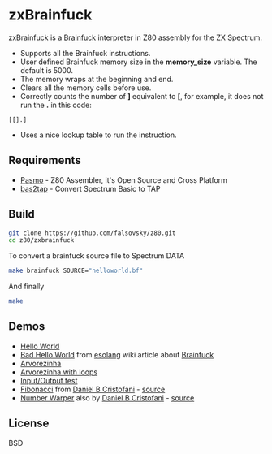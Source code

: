 zxBrainfuck
=========

zxBrainfuck is a [Brainfuck](http://en.wikipedia.org/wiki/Brainfuck) interpreter in Z80 assembly for the ZX Spectrum.

* Supports all the Brainfuck instructions.
* User defined Brainfuck memory size in the **memory_size** variable. The default is 5000.
* The memory wraps at the beginning and end.
* Clears all the memory cells before use.
* Correctly counts the number of **]** equivalent to **[**, for example, it does not run the **.** in this code:
```
[[].]
```
* Uses a nice lookup table to run the instruction.

Requirements
-----------

* [Pasmo](http://pasmo.speccy.org/) - Z80 Assembler, it's Open Source and Cross Platform
* [bas2tap](ftp://ftp.worldofspectrum.org/pub/sinclair/tools/generic/bas2tap26-generic.zip) - Convert Spectrum Basic to TAP

Build
--------------

```sh
git clone https://github.com/falsovsky/z80.git
cd z80/zxbrainfuck
```

To convert a brainfuck source file to Spectrum DATA
```sh
make brainfuck SOURCE="helloworld.bf"
```
And finally
```sh
make
```

Demos
------

* [Hello World](http://falsovsky.github.io/z80/bf-hello.html)
* [Bad Hello World](http://falsovsky.github.io/z80/bf-bad_hello.html) from [esolang](http://esolangs.org/) wiki article about [Brainfuck](http://esolangs.org/wiki/Brainfuck)
* [Arvorezinha](http://falsovsky.github.io/z80/bf-arvorezinha.html)
* [Arvorezinha with loops](http://falsovsky.github.io/z80/bf-arvorezinha_loops.html)
* [Input/Output test](http://falsovsky.github.io/z80/bf-io.html)
* [Fibonacci](http://falsovsky.github.io/z80/bf-fibonacci.html) from [Daniel B Cristofani] - [source](http://www.hevanet.com/cristofd/brainfuck/fib.b)
* [Number Warper](http://falsovsky.github.io/z80/bf-numwarp.html) also by [Daniel B Cristofani] - [source](http://www.hevanet.com/cristofd/brainfuck/numwarp.b)

License
----

BSD

[Daniel B Cristofani]:http://www.hevanet.com/cristofd/brainfuck/
